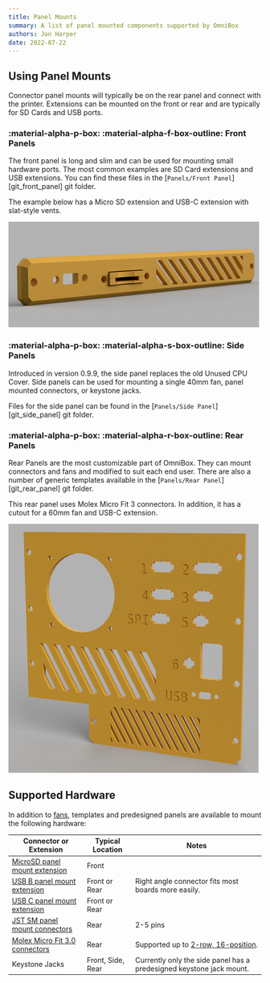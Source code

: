 ```yaml
---
title: Panel Mounts
summary: A list of panel mounted components supported by OmniBox
authors: Jon Harper
date: 2022-07-22
---
```


## Using Panel Mounts

 Connector panel mounts will typically be on the rear panel and connect with the printer. Extensions can be mounted on the front or rear and are typically for SD Cards and USB ports.

### :material-alpha-p-box: :material-alpha-f-box-outline: Front Panels

The front panel is long and slim and can be used for mounting small hardware ports. The most common examples are SD Card extensions and USB extensions. You can find these files in the [`Panels/Front Panel`][git_front_panel] git folder.

The example below has a Micro SD extension and USB-C extension with slat-style vents.

![front panel example](../img/gallery_0.9.7/front_panel.png)

### :material-alpha-p-box: :material-alpha-s-box-outline: Side Panels

Introduced in version 0.9.9, the side panel replaces the old Unused CPU Cover. Side panels can be used for mounting a single 40mm fan, panel mounted connectors, or keystone jacks.

Files for the side panel can be found in the [`Panels/Side Panel`][git_side_panel] git folder.

### :material-alpha-p-box: :material-alpha-r-box-outline: Rear Panels

Rear Panels are the most customizable part of OmniBox. They can mount connectors and fans and modified to suit each end user. There are also a number of generic templates available in the [`Panels/Rear Panel`][git_rear_panel] git folder.

This rear panel uses Molex Micro Fit 3 connectors. In addition, it has a cutout for a 60mm fan and USB-C extension.

![rear panel example](../img/gallery_0.9.7/panel_mounts.png)

## Supported Hardware

In addition to [fans][fans], templates and predesigned panels are available to mount the following hardware:

| Connector or Extension | Typical Location | Notes |
|------------------------|----------|-------|
| [MicroSD panel mount extension][5] | Front | |
| [USB B panel mount extension][4] | Front or Rear | Right angle connector fits most boards more easily. |
| [USB C panel mount extension][3] | Front or Rear | |
| [JST SM panel mount connectors][2] | Rear | 2-5 pins |
| [Molex Micro Fit 3.0 connectors][1] | Rear | Supported up to [2-row, 16-position][6]. |
| Keystone Jacks | Front, Side, Rear | Currently only the side panel has a predesigned keystone jack mount. |

[1]:  https://www.digikey.com/en/htmldatasheets/production/1626160/0/0/1/0430300007.html
[2]:  https://www.amazon.com/gp/product/B07D9HRDT6
[3]:  https://www.amazon.com/Poyiccot-Extension-Female-Extender-Straight/dp/B086W2R8Z6
[4]:  https://www.amazon.com/gp/product/B071P2BGK5
[5]:  https://www.amazon.com/gp/product/B07YYSP5F5
[6]:  https://www.digikey.com/en/products/detail/molex/0430200200/252490

[fans]: fans.md